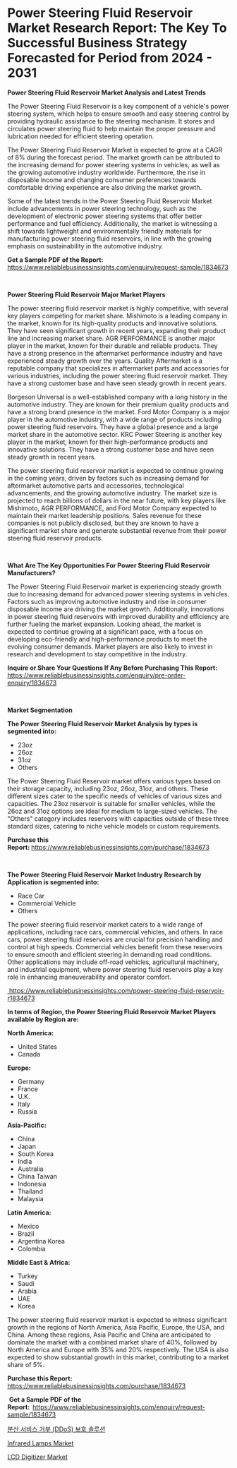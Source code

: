 <p><h1>Power Steering Fluid Reservoir Market Research Report: The Key To Successful Business Strategy Forecasted for Period from 2024 - 2031</h1></p><p><strong>Power Steering Fluid Reservoir Market Analysis and Latest Trends</strong></p>
<p><p>The Power Steering Fluid Reservoir is a key component of a vehicle's power steering system, which helps to ensure smooth and easy steering control by providing hydraulic assistance to the steering mechanism. It stores and circulates power steering fluid to help maintain the proper pressure and lubrication needed for efficient steering operation.</p><p>The Power Steering Fluid Reservoir Market is expected to grow at a CAGR of 8% during the forecast period. The market growth can be attributed to the increasing demand for power steering systems in vehicles, as well as the growing automotive industry worldwide. Furthermore, the rise in disposable income and changing consumer preferences towards comfortable driving experience are also driving the market growth.</p><p>Some of the latest trends in the Power Steering Fluid Reservoir Market include advancements in power steering technology, such as the development of electronic power steering systems that offer better performance and fuel efficiency. Additionally, the market is witnessing a shift towards lightweight and environmentally friendly materials for manufacturing power steering fluid reservoirs, in line with the growing emphasis on sustainability in the automotive industry.</p></p>
<p><strong>Get a Sample PDF of the Report:&nbsp;</strong> <a href="https://www.reliablebusinessinsights.com/enquiry/request-sample/1834673">https://www.reliablebusinessinsights.com/enquiry/request-sample/1834673</a></p>
<p>&nbsp;</p>
<p><strong>Power Steering Fluid Reservoir Major Market Players</strong></p>
<p><p>The power steering fluid reservoir market is highly competitive, with several key players competing for market share. Mishimoto is a leading company in the market, known for its high-quality products and innovative solutions. They have seen significant growth in recent years, expanding their product line and increasing market share. AGR PERFORMANCE is another major player in the market, known for their durable and reliable products. They have a strong presence in the aftermarket performance industry and have experienced steady growth over the years. Quality Aftermarket is a reputable company that specializes in aftermarket parts and accessories for various industries, including the power steering fluid reservoir market. They have a strong customer base and have seen steady growth in recent years.</p><p>Borgeson Universal is a well-established company with a long history in the automotive industry. They are known for their premium quality products and have a strong brand presence in the market. Ford Motor Company is a major player in the automotive industry, with a wide range of products including power steering fluid reservoirs. They have a global presence and a large market share in the automotive sector. KRC Power Steering is another key player in the market, known for their high-performance products and innovative solutions. They have a strong customer base and have seen steady growth in recent years.</p><p>The power steering fluid reservoir market is expected to continue growing in the coming years, driven by factors such as increasing demand for aftermarket automotive parts and accessories, technological advancements, and the growing automotive industry. The market size is projected to reach billions of dollars in the near future, with key players like Mishimoto, AGR PERFORMANCE, and Ford Motor Company expected to maintain their market leadership positions. Sales revenue for these companies is not publicly disclosed, but they are known to have a significant market share and generate substantial revenue from their power steering fluid reservoir products.</p></p>
<p>&nbsp;</p>
<p><strong>What Are The Key Opportunities For Power Steering Fluid Reservoir Manufacturers?</strong></p>
<p><p>The Power Steering Fluid Reservoir market is experiencing steady growth due to increasing demand for advanced power steering systems in vehicles. Factors such as improving automotive industry and rise in consumer disposable income are driving the market growth. Additionally, innovations in power steering fluid reservoirs with improved durability and efficiency are further fueling the market expansion. Looking ahead, the market is expected to continue growing at a significant pace, with a focus on developing eco-friendly and high-performance products to meet the evolving consumer demands. Market players are also likely to invest in research and development to stay competitive in the industry.</p></p>
<p><strong>Inquire or Share Your Questions If Any Before Purchasing This Report:</strong> <a href="https://www.reliablebusinessinsights.com/enquiry/pre-order-enquiry/1834673">https://www.reliablebusinessinsights.com/enquiry/pre-order-enquiry/1834673</a></p>
<p>&nbsp;</p>
<p><strong>Market Segmentation</strong></p>
<p><strong>The Power Steering Fluid Reservoir Market Analysis by types is segmented into:</strong></p>
<p><ul><li>23oz</li><li>26oz</li><li>31oz</li><li>Others</li></ul></p>
<p><p>The Power Steering Fluid Reservoir market offers various types based on their storage capacity, including 23oz, 26oz, 31oz, and others. These different sizes cater to the specific needs of vehicles of various sizes and capacities. The 23oz reservoir is suitable for smaller vehicles, while the 26oz and 31oz options are ideal for medium to large-sized vehicles. The "Others" category includes reservoirs with capacities outside of these three standard sizes, catering to niche vehicle models or custom requirements.</p></p>
<p><strong>Purchase this Report:&nbsp;</strong><a href="https://www.reliablebusinessinsights.com/purchase/1834673">https://www.reliablebusinessinsights.com/purchase/1834673</a></p>
<p>&nbsp;</p>
<p><strong>The Power Steering Fluid Reservoir Market Industry Research by Application is segmented into:</strong></p>
<p><ul><li>Race Car</li><li>Commercial Vehicle</li><li>Others</li></ul></p>
<p><p>The power steering fluid reservoir market caters to a wide range of applications, including race cars, commercial vehicles, and others. In race cars, power steering fluid reservoirs are crucial for precision handling and control at high speeds. Commercial vehicles benefit from these reservoirs to ensure smooth and efficient steering in demanding road conditions. Other applications may include off-road vehicles, agricultural machinery, and industrial equipment, where power steering fluid reservoirs play a key role in enhancing maneuverability and operator comfort.</p></p>
<p><a href="https://www.reliablebusinessinsights.com/power-steering-fluid-reservoir-r1834673">&nbsp;https://www.reliablebusinessinsights.com/power-steering-fluid-reservoir-r1834673</a></p>
<p><strong>In terms of Region, the Power Steering Fluid Reservoir Market Players available by Region are:</strong></p>
<p>
    <p> <strong> North America: </strong>
        <ul>
            <li>United States</li>
            <li>Canada</li>
        </ul>
        </p> 
    <p> <strong> Europe: </strong>
        <ul>
            <li>Germany</li>
            <li>France</li>
            <li>U.K.</li>
            <li>Italy</li>
            <li>Russia</li>
        </ul>
        </p> 
    <p> <strong> Asia-Pacific: </strong>
        <ul>
            <li>China</li>
            <li>Japan</li>
            <li>South Korea</li>
            <li>India</li>
            <li>Australia</li>
            <li>China Taiwan</li>
            <li>Indonesia</li>
            <li>Thailand</li>
            <li>Malaysia</li>
        </ul>
        </p> 
    <p> <strong> Latin America: </strong>
        <ul>
            <li>Mexico</li>
            <li>Brazil</li>
            <li>Argentina Korea</li>
            <li>Colombia</li>
        </ul>
        </p> 
    <p> <strong> Middle East & Africa: </strong>
        <ul>
            <li>Turkey</li>
            <li>Saudi</li>
            <li>Arabia</li>
            <li>UAE</li>
            <li>Korea</li>
        </ul>
    </p>
    </p>
<p><p>The power steering fluid reservoir market is expected to witness significant growth in the regions of North America, Asia Pacific, Europe, the USA, and China. Among these regions, Asia Pacific and China are anticipated to dominate the market with a combined market share of 40%, followed by North America and Europe with 35% and 20% respectively. The USA is also expected to show substantial growth in this market, contributing to a market share of 5%.</p></p>
<p><strong>Purchase this Report: </strong><a href="https://www.reliablebusinessinsights.com/purchase/1834673">https://www.reliablebusinessinsights.com/purchase/1834673</a></p>
<p>&nbsp;<strong>Get a Sample PDF of the Report:&nbsp;&nbsp;</strong><a href="https://www.reliablebusinessinsights.com/enquiry/request-sample/1834673">https://www.reliablebusinessinsights.com/enquiry/request-sample/1834673</a></p>
<p><strong></strong></p>
<p><p><a href="https://github.com/joannescott9078/Market-Research-Report-List-1/blob/main/5950437172097.md">분산 서비스 거부 (DDoS) 보호 솔루션</a></p><p><a href="https://github.com/biheemgalvinlouises6hokrh3h/Market-Research-Report-List-3/blob/main/infrared-lamps-market.md">Infrared Lamps Market</a></p><p><a href="https://github.com/guneycigdem35/Market-Research-Report-List-4/blob/main/lcd-digitizer-market.md">LCD Digitizer Market</a></p></p>